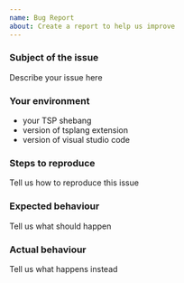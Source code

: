 ```yaml
---
name: Bug Report
about: Create a report to help us improve
---
```


<!-- Please search existing issues to avoid creating duplicates. -->

### Subject of the issue
Describe your issue here

### Your environment
* your TSP shebang
* version of tsplang extension
* version of visual studio code

### Steps to reproduce
Tell us how to reproduce this issue

### Expected behaviour
Tell us what should happen

### Actual behaviour
Tell us what happens instead



<!-- Template modified by Tektronix. Original Content developed by the following authors. -->
<!-- Microsoft Corporation and their bug report template available at https://github.com/Microsoft/vscode -->
<!-- The angular-translate team and Pascal Precht and their bug report template available at https://github.com/angular-translate/angular-translate -->
